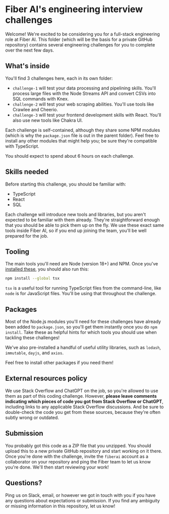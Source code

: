# Fiber AI's engineering interview challenges

Welcome! We're excited to be considering you for a full-stack engineering role at Fiber AI. This folder (which will be the basis for a private GitHub repository) contains several engineering challenges for you to complete over the next few days.

## What's inside

You'll find 3 challenges here, each in its own folder:

- `challenge-1` will test your data processing and pipelining skills. You'll process large files with the Node Streams API and convert CSVs into SQL commands with Knex.
- `challenge-2` will test your web scraping abilities. You'll use tools like Crawlee and Cheerio.
- `challenge-3` will test your frontend development skills with React. You'll also use new tools like Chakra UI.

Each challenge is self-contained, although they share some NPM modules (which is why the `package.json` file is out in the parent folder). Feel free to install any other modules that might help you; be sure they're compatible with TypeScript.

You should expect to spend about 6 hours on each challenge.

## Skills needed

Before starting this challenge, you should be familiar with:

- TypeScript
- React
- SQL

Each challenge will introduce new tools and libraries, but you aren't expected to be familiar with them already. They're straightforward enough that you should be able to pick them up on the fly. We use these exact same tools inside Fiber AI, so if you end up joining the team, you'll be well prepared for the job.

## Tooling

The main tools you'll need are Node (version 18+) and NPM. Once you've [installed these](https://nodejs.org/en/download), you should also run this:

```sh
npm install --global tsx
```

`tsx` is a useful tool for running TypeScript files from the command-line, like `node` is for JavaScript files. You'll be using that throughout the challenge.

## Packages

Most of the Node.js modules you'll need for these challenges have already been added to `package.json`, so you'll get them instantly once you do `npm install`. Take these as helpful hints for which tools you should use when tackling these challenges!

We've also pre-installed a handful of useful utility libraries, such as `lodash`, `immutable`, `dayjs`, and `axios`.

Feel free to install other packages if you need them!

## External resources policy

We use Stack Overflow and ChatGPT on the job, so you're allowed to use them as part of this coding challenge. However, **please leave comments indicating which pieces of code you got from Stack Overflow or ChatGPT**, including links to any applicable Stack Overflow discussions. And be sure to double-check the code you get from these sources, because they're often subtly wrong or outdated.

## Submission

You probably got this code as a ZIP file that you unzipped. You should upload this to a new private GitHub repository and start working on it there. Once you're done with the challenge, invite the `fiberai` account as a collaborator on your repository and ping the Fiber team to let us know you're done. We'll then start reviewing your work!

## Questions?

Ping us on Slack, email, or however we got in touch with you if you have any questions about expectations or submission. If you find any ambiguity or missing information in this repository, let us know!
